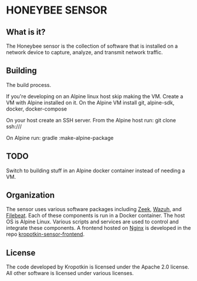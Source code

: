 # HONEYBEE SENSOR

## What is it?

The Honeybee sensor is the collection of software that is installed on a network device to capture, analyze, and transmit network traffic. 

## Building

The build process.

If you're developing on an Alpine linux host skip making the VM.
Create a VM with Alpine installed on it.
On the Alpine VM install git, alpine-sdk, docker, docker-compose

On your host create an SSH server.
From the Alpine host run:
git clone ssh://<host ip>/<host path to this repo>

On Alpine run:
gradle :make-alpine-package

## TODO

Switch to building stuff in an Alpine docker container instead of needing a VM.

## Organization

The sensor uses various software packages including [Zeek](https://zeek.org/), [Wazuh](https://wazuh.com/), and [Filebeat](https://www.elastic.co/beats/filebeat). Each of these components is run in a Docker container. The host OS is Alpine Linux. Various scripts and services are used to control and integrate these components. A frontend hosted on [Nginx](https://www.nginx.com/) is developed in the repo [kropotkin-sensor-frontend](https://github.com/Kropotkin-Security/kropotkin-sensor-frontend).

## License

The code developed by Kropotkin is licensed under the Apache 2.0 license. All other software is licensed under various licenses.
